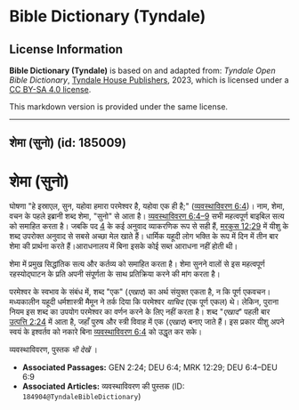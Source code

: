 # Bible Dictionary (Tyndale)

## License Information

**Bible Dictionary (Tyndale)** is based on and adapted from: _Tyndale Open Bible Dictionary_, [Tyndale House Publishers](https://tyndaleopenresources.com/), 2023, which is licensed under a [CC BY-SA 4.0 license](https://creativecommons.org/licenses/by-sa/4.0/legalcode.en).

This markdown version is provided under the same license.



--------------------------------

## शेमा (सुनो) (id: 185009)

शेमा (सुनो)
===========

घोषणा "हे इस्राएल, सुन, यहोवा हमारा परमेश्वर है, यहोवा एक ही है;" ([व्यवस्थाविवरण 6:4](https://ref.ly/Deut6:4))। नाम, शेमा, वचन के पहले इब्रानी शब्द शेमा, "सुनो" से आता है। [व्यवस्थाविवरण 6:4–9](https://ref.ly/Deut6:4-Deut6:9) सभी महत्वपूर्ण बाइबिल सत्य को समाहित करता है। जबकि पद [4](https://ref.ly/Deut6:4) के कई अनुवाद व्याकरणिक रूप से सही हैं, [मरकुस 12:29](https://ref.ly/Mark12:29) में यीशु के शब्द उपरोक्त अनुवाद से सबसे अच्छा मेल खाते हैं। धार्मिक यहूदी लोग भक्ति के रूप में दिन में तीन बार शेमा की प्रार्थना करते हैं।आराधनालय में बिना इसके कोई सब्त आराधना नहीं होती थी।

शेमा में प्रमुख सिद्धांतिक सत्य और कर्तव्य को समाहित करता है। शेमा सुनने वालों से इस महत्वपूर्ण रहस्योद्घाटन के प्रति अपनी संपूर्णता के साथ प्रतिक्रिया करने की मांग करता है।

परमेश्वर के स्वभाव के संबंध में, शब्द "एक" (*एखाद*) का अर्थ संयुक्त एकता है, न कि पूर्ण एकवचन। मध्यकालीन यहूदी धर्मशास्त्री मैमून ने तर्क दिया कि परमेश्वर *याचिद* (एक पूर्ण एकल) थे। लेकिन, पुराना नियम इस शब्द का उपयोग परमेश्वर का वर्णन करने के लिए नहीं करता है। शब्द "*एखाद*" पहली बार [उत्पत्ति 2:24](https://ref.ly/Gen2:24) में आता है, जहाँ पुरुष और स्त्री विवाह में एक (*एखाद*) बनाए जाते हैं। इस प्रकार यीशु अपने स्वयं के इश्वर्तव को नकारे बिना [व्यवस्थाविवरण 6:4](https://ref.ly/Deut6:4) को उद्धृत कर सके।

व्यवस्थाविवरण, पुस्तक *भी देखें* ।

* **Associated Passages:** GEN 2:24; DEU 6:4; MRK 12:29; DEU 6:4–DEU 6:9
* **Associated Articles:** व्यवस्थाविवरण की पुस्तक (ID: `184904@TyndaleBibleDictionary`)

